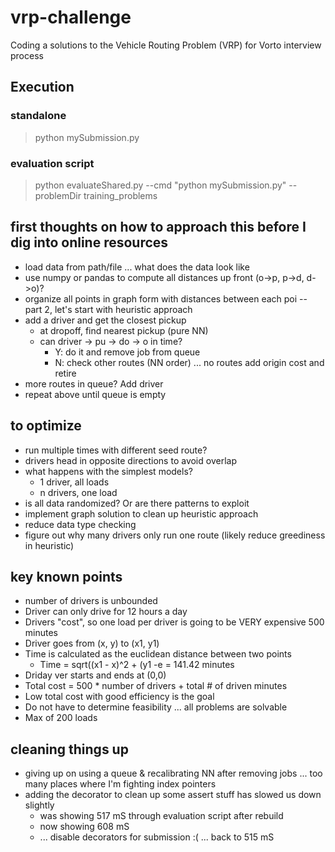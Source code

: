 # vrp-challenge
Coding a solutions to the Vehicle Routing Problem (VRP) for Vorto interview process

## Execution
### standalone
> python mySubmission.py <filename>

### evaluation script
> python evaluateShared.py --cmd "python mySubmission.py" --problemDir training_problems

## first thoughts on how to approach this before I dig into online resources
- load data from path/file ... what does the data look like
- use numpy or pandas to compute all distances up front (o->p, p->d, d->o)?
- organize all points in graph form with distances between each poi -- part 2, let's start with heuristic approach
- add a driver and get the closest pickup
    - at dropoff, find nearest pickup (pure NN)
    - can driver -> pu -> do -> o in time?
        - Y: do it and remove job from queue
        - N: check other routes (NN order) ... no routes add origin cost and retire
- more routes in queue?  Add driver
- repeat above until queue is empty

## to optimize
- run multiple times with different seed route?
- drivers head in opposite directions to avoid overlap
- what happens with the simplest models?
  - 1 driver, all loads
  - n drivers, one load
- is all data randomized?  Or are there patterns to exploit
- implement graph solution to clean up heuristic approach
- reduce data type checking
- figure out why many drivers only run one route (likely reduce greediness in heuristic)

## key known points
- number of drivers is unbounded
- Driver can only drive for 12 hours a day
- Drivers "cost", so one load per driver is going to be VERY expensive 500 minutes
- Driver goes from (x, y) to (x1, y1)
- Time is calculated as the euclidean distance between two points
  - Time = sqrt((x1 - x)^2 + (y1 -e = 141.42 minutes
- Driday ver starts and ends at (0,0)
- Total cost = 500 * number of drivers + total # of driven minutes
- Low total cost with good efficiency is the goal
- Do not have to determine feasibility ... all problems are solvable
- Max of 200 loads

## cleaning things up
* giving up on using a queue & recalibrating NN after removing jobs ... too many places where I'm fighting index pointers
* adding the decorator to clean up some assert stuff has slowed us down slightly
    * was showing 517 mS through evaluation script after rebuild
    * now showing 608 mS
    * ... disable decorators for submission :( ... back to 515 mS
